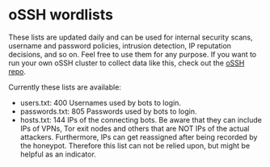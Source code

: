 # oSSH wordlists
These lists are updated daily and can be used for internal security scans, username and password policies, intrusion detection, IP reputation decisions, and so on. Feel free to use them for any purpose. If you want to run your own oSSH cluster to collect data like this, check out the [oSSH repo](https://github.com/toxyl/ossh).  

Currently these lists are available:  
- users.txt: 400                                                                                                                                                                                                                                                                                                                                                                                                                                                                                                                                                                                                       Usernames used by bots to login. 
- passwords.txt: 805                                                                                                                                                                                                                                                                                                                                                                                                                                                                                                                                                                                                       Passwords used by bots to login. 
- hosts.txt: 144                                                                                                                                                                                                                                                                                                                                                                                                                                                                                                                                                                                                       IPs of the connecting bots. Be aware that they can include IPs of VPNs, Tor exit nodes and others that are NOT IPs of the actual attackers. Furthermore, IPs can get reassigned after being recorded by the honeypot. Therefore this list can not be relied upon, but might be helpful as an indicator.
